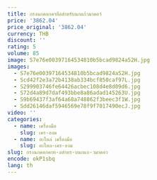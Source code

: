 ```yaml
---
title: กรงนกคอกคาทีลสำหรับนกแก้วมาคอว์
price: '3862.04'
price_original: '3862.04'
currency: THB
discount: ''
rating: 5
volume: 85
image: S7e76e00397164534810b5bcad9824a52H.jpg
images:
  - S7e76e00397164534810b5bcad9824a52H.jpg
  - Scd42f2e3a72b4138ab334bcf850caf97L.jpg
  - S299903746fe64426acbec108d4e8d09d6.jpg
  - S72d4a89d7daf493bbe8a86adad145263U.jpg
  - S9b69437f3af64a68a748862f3beec3f1W.jpg
  - Sdd26146daf5946569e78f9f7017490ecJ.jpg
video: ''
categories:
  - name: เครื่องมือ
    slug: เคร-องม
  - name: อะไหล่ เครื่องมือ
    slug: อะไหล-เคร-องม
slug: กรงนกคอกคาท-ลสำหร-บนกแก-วมาคอว
encode: okP1sbq
lang: th
---
```

  